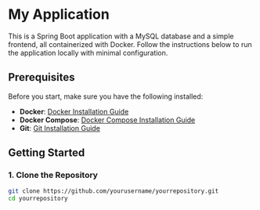 # My Application

This is a Spring Boot application with a MySQL database and a simple frontend, all containerized with Docker. Follow the instructions below to run the application locally with minimal configuration.

## Prerequisites

Before you start, make sure you have the following installed:

- **Docker**: [Docker Installation Guide](https://docs.docker.com/get-docker/)
- **Docker Compose**: [Docker Compose Installation Guide](https://docs.docker.com/compose/install/)
- **Git**: [Git Installation Guide](https://git-scm.com/book/en/v2/Getting-Started-Installing-Git)

## Getting Started

### 1. Clone the Repository

```bash
git clone https://github.com/yourusername/yourrepository.git
cd yourrepository
